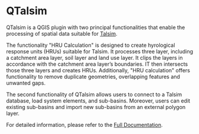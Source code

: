 # QTalsim

QTalsim is a QGIS plugin with two principal functionalities that enable the processing of spatial data suitable for [Talsim](https://www.talsim.de/docs/index.php?title=Hauptseite/en). 

The functionality "HRU Calculation" is designed to create hyrological response units (HRUs) suitable for Talsim. It processes three layer, including a catchment area layer, soil layer and land use layer. It clips the layers in accordance with the catchment area layer’s boundaries. IT then intersects those three layers and creates HRUs. Additionally, "HRU calculation" offers functionality to remove duplicate geometries, overlapping features and unwanted gaps.

The second functionality of QTalsim allows users to connect to a Talsim database, load system elements, and sub-basins. Moreover, users can edit existing sub-basins and import new sub-basins from an external polygon layer.

For detailed information, please refer to the [Full Documentation](https://sydroconsult.github.io/QTalsim/index.html).